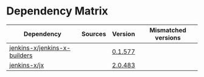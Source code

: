 # Dependency Matrix

Dependency | Sources | Version | Mismatched versions
---------- | ------- | ------- | -------------------
[jenkins-x/jenkins-x-builders](https://github.com/jenkins-x/jenkins-x-builders) |  | [0.1.577]() | 
[jenkins-x/jx](https://github.com/jenkins-x/jx) |  | [2.0.483](https://github.com/jenkins-x/jx/releases/tag/v2.0.483) | 
